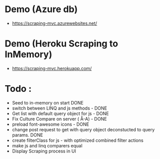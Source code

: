 # Demo (Azure db)
- https://scraping-mvc.azurewebsites.net/

# Demo (Heroku Scraping to InMemory)
- https://scraping-mvc.herokuapp.com/

# Todo :
- Seed to in-memory on start DONE
- switch between LINQ and js methods - DONE
- Get list with default query object for js - DONE
- Fix Culture Compare on server ( Å-A) - DONE
- preload font-awesome icons - DONE
- change post request to get with query object deconstucted to query params. DONE
- create filterClass for js - with optimized combined filter actions
- make js and linq comparers equal
- Display Scraping process in UI

  